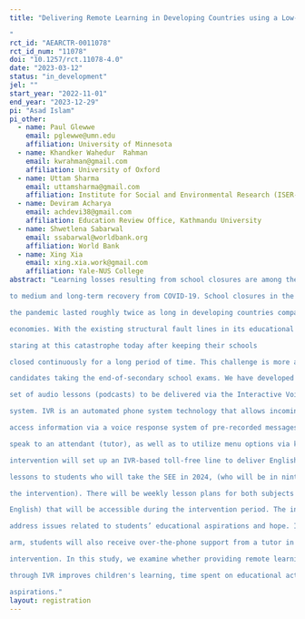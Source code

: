 ```yaml
---
title: "Delivering Remote Learning in Developing Countries using a Low-tech Solution – Nepal
"
rct_id: "AEARCTR-0011078"
rct_id_num: "11078"
doi: "10.1257/rct.11078-4.0"
date: "2023-03-12"
status: "in_development"
jel: ""
start_year: "2022-11-01"
end_year: "2023-12-29"
pi: "Asad Islam"
pi_other:
  - name: Paul Glewwe
    email: pglewwe@umn.edu
    affiliation: University of Minnesota
  - name: Khandker Wahedur  Rahman
    email: kwrahman@gmail.com
    affiliation: University of Oxford
  - name: Uttam Sharma
    email: uttamsharma@gmail.com
    affiliation: Institute for Social and Environmental Research (ISER-N)
  - name: Deviram Acharya
    email: achdevi38@gmail.com
    affiliation: Education Review Office, Kathmandu University
  - name: Shwetlena Sabarwal
    email: ssabarwal@worldbank.org
    affiliation: World Bank
  - name: Xing Xia
    email: xing.xia.work@gmail.com
    affiliation: Yale-NUS College
abstract: "Learning losses resulting from school closures are among the most severe global challenges
to medium and long-term recovery from COVID-19. School closures in the first two years of
the pandemic lasted roughly twice as long in developing countries compared with advanced
economies. With the existing structural fault lines in its educational system, Nepal is
staring at this catastrophe today after keeping their schools
closed continuously for a long period of time. This challenge is more acute among
candidates taking the end-of-secondary school exams. We have developed and adapted a
set of audio lessons (podcasts) to be delivered via the Interactive Voice Response (IVR)
system. IVR is an automated phone system technology that allows incoming callers to
access information via a voice response system of pre-recorded messages without having to
speak to an attendant (tutor), as well as to utilize menu options via keypad selection. The
intervention will set up an IVR-based toll-free line to deliver English and Mathematics
lessons to students who will take the SEE in 2024, (who will be in ninth grade during
the intervention). There will be weekly lesson plans for both subjects (Mathematics and
English) that will be accessible during the intervention period. The intervention will also
address issues related to students’ educational aspirations and hope. In a separate treatment
arm, students will also receive over-the-phone support from a tutor in addition to IVR-based
intervention. In this study, we examine whether providing remote learning opportunities
through IVR improves children's learning, time spent on educational activities, hopes and
aspirations."
layout: registration
---
```


